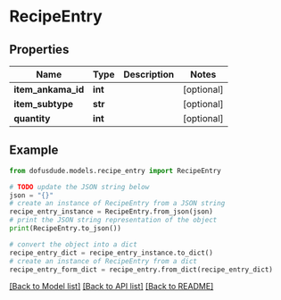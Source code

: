 # RecipeEntry


## Properties

Name | Type | Description | Notes
------------ | ------------- | ------------- | -------------
**item_ankama_id** | **int** |  | [optional] 
**item_subtype** | **str** |  | [optional] 
**quantity** | **int** |  | [optional] 

## Example

```python
from dofusdude.models.recipe_entry import RecipeEntry

# TODO update the JSON string below
json = "{}"
# create an instance of RecipeEntry from a JSON string
recipe_entry_instance = RecipeEntry.from_json(json)
# print the JSON string representation of the object
print(RecipeEntry.to_json())

# convert the object into a dict
recipe_entry_dict = recipe_entry_instance.to_dict()
# create an instance of RecipeEntry from a dict
recipe_entry_form_dict = recipe_entry.from_dict(recipe_entry_dict)
```
[[Back to Model list]](../README.md#documentation-for-models) [[Back to API list]](../README.md#documentation-for-api-endpoints) [[Back to README]](../README.md)



